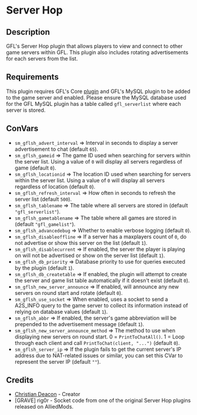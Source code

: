 # Server Hop
## Description
GFL's Server Hop plugin that allows players to view and connect to other game servers within GFL. This plugin also includes rotating advertisements for each servers from the list.

## Requirements
This plugin requires GFL's Core [plugin](https://github.com/GFLClan/SM-Core) and GFL's MySQL plugin to be added to the game server and enabled. Please ensure the MySQL database used for the GFL MySQL plugin has a table called `gfl_serverlist` where each server is stored.

## ConVars
* `sm_gflsh_advert_interval` => Interval in seconds to display a server advertisement to chat (default `65`).
* `sm_gflsh_gameid` => The game ID used when searching for servers within the server list. Using a value of `0` will display all servers regardless of game (default `0`).
* `sm_gflsh_locationid` => The location ID used when searching for servers within the server list. Using a value of `0` will display all servers regardless of location (default `0`).
* `sm_gflsh_refresh_interval` => How often in seconds to refresh the server list (default `500`).
* `sm_gflsh_tablename` => The table where all servers are stored in (default `"gfl_serverlist"`).
* `sm_gflsh_gametablename` => The table where all games are stored in (default `"gfl_gamelist"`).
* `sm_gflsh_advancedebug` => Whether to enable verbose logging (default `0`).
* `sm_gflsh_disableoffline` => If a server has a maxplayers count of `0`, do not advertise or show this server on the list (default `1`).
* `sm_gflsh_disablecurrent` => If enabled, the server the player is playing on will not be advertised or show on the server list (default `1`).
* `sm_gflsh_db_priority` => Database priority to use for queries executed by the plugin (default `1`).
* `sm_gflsh_db_createtable` => If enabled, the plugin will attempt to create the server and game list table automatically if it doesn't exist (default `0`).
* `sm_gflsh_new_server_announce` => If enabled, will announce any new servers on round start and rotate (default `0`).
* `sm_gflsh_use_socket` => When enabled, uses a socket to send a A2S_INFO query to the game server to collect its information instead of relying on database values (default `1`).
* `sm_gflsh_abbr` => If enabled, the server's game abbreviation will be prepended to the advertisement message (default `1`).
* `sm_gflsh_new_server_announce_method` => The method to use when displaying new servers on round start. 0 = `PrintToChatAll()`. 1 = Loop through each client and call `PrintToChat(client, "...")` (default `0`).
* `sm_gflsh_server_ip` => If the plugin fails to get the current server's IP address due to NAT-related issues or similar, you can set this CVar to represent the server IP (default `""`).

## Credits
* [Christian Deacon](https://www.linkedin.com/in/christian-deacon-902042186/) - Creator
* [GRAVE] rig0r - Socket code from one of the original Server Hop plugins released on AlliedMods.